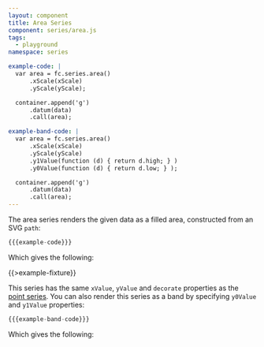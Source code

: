 ```yaml
---
layout: component
title: Area Series
component: series/area.js
tags:
  - playground
namespace: series

example-code: |
  var area = fc.series.area()
      .xScale(xScale)
      .yScale(yScale);

  container.append('g')
      .datum(data)
      .call(area);

example-band-code: |
  var area = fc.series.area()
      .xScale(xScale)
      .yScale(yScale)
      .y1Value(function (d) { return d.high; } )
      .y0Value(function (d) { return d.low; } );

  container.append('g')
      .datum(data)
      .call(area);
---
```


The area series renders the given data as a filled area, constructed from an SVG `path`:

```js
{{{example-code}}}
```

Which gives the following:

{{>example-fixture}}

This series has the same `xValue`, `yValue` and `decorate` properties as the [point series](#point). You can also render this series as a band by specifying `y0Value` and `y1Value` properties:

```js
{{{example-band-code}}}
```

Which gives the following:

<div id="series_area_band" class="chart band"> </div>
<script type="text/javascript">
(function() {
    var desiredWidth = $('#series_area_band').width(),
        desiredHeight = desiredWidth / 2.4; //keeps the width-height ratio at 600-250 (defaults for createFixture)
    var f = createFixture('#series_area_band', desiredWidth, desiredHeight, null, function() { return true; });
    var container = f.container, data = f.data,
      xScale = f.xScale, yScale = f.yScale;
    {{{example-band-code}}}
}());
</script>
